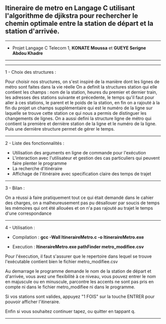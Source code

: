 
## Itineraire de metro en Langage C utilisant l'algorithme de djikstra pour rechercher le chemin optimale entre la station de départ et la station d'arrivée.


***************************************************************************
* Projet Langage C Telecom 1, **KONATE Moussa** et **GUEYE Serigne Abdou Khadre** 
***************************************************************************


***************************************************************************************************************************
1 - Choix des structures :

Pour choisir nos structures, on s'est inspiré de la manière dont les lignes de métro sont faites dans la vie réelle
On a definit la structures station qui elle contient les champs : nom de la station, heures du premier et dernier train, les adresses des stations suivante et précedente, le temps qu'il faut pour aller à ces stations, le parent et le poids de la station, en fin on a rajouté à la fin du projet un champs supplémentaire qui est le numéro de la ligne sur laquelle se trouve cette station ce qui nous a permis de distinguer les changements de lignes.
On a aussi defini la structure ligne de métro qui contient la première et dernière station de la ligne et le numéro de la ligne. Puis une dernière structure permet de gérer le temps.

***************************************************************************************************************************
2 - Liste des fonctionnalités :

+ Utilisation des arguments en ligne de commande pour l'exécution
+ L'interaction avec l'utilisateur et gestion des cas particuliers qui peuvent faire plenter le programme
+ La recherche d'itinéraire
+ Affichage de l'itinéraire avec specification claire des temps de trajet

***************************************************************************************************************************
3 - Bilan :

On a réussi à faire pratiquement tout ce qui était demandé dans le cahier des charges, on a malheureusement pas pu désallouer par soucis de temps les mémoires qui ont été allouées et on n'a pas rajouté au trajet le temps d'une correspondance
 
***************************************************************************************************************************
4 - Utilisation :
 
- Compilation : **gcc -Wall ItineraireMetro.c -o ItineraireMetro.exe**

- Execution   : **ItineraireMetro.exe pathFinder metro_modifiee.csv**

Pour l'éxecution, il faut s'assurer que le repertoire dans lequel se trouve l'exécutable contient bien le fichier metro_modifiee.csv

Au demarrage le programme demande le nom de la station de départ et d'arrivée, vous avez une flexibilité à ce niveau, vous pouvez entrer le nom en majuscule ou en minuscule, parcontre les accents ne sont pas pris en compte ni dans le fichier metro_modifiee ni dans le programme.

Si vos stations sont valides, appuyez "1 FOIS" sur la touche ENTRER pour pouvoir afficher l'itineraire.

Enfin si vous souhaitez continuer tapez, ou quitter en tappant q.

***************************************************************************************************************************
